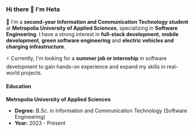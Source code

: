 ### Hi there 👋 I'm Heta

🌱 I'm a **second-year Information and Communication Technology student** at **Metropolia University of Applied Sciences**, specializing in **Software Engineering**. I have a strong interest in **full-stack development**, **mobile development**, **green software engineering** and **electric vehicles and charging infrastructure**.  

⚡ Currently, I'm looking for a **summer job or internship** in software development to gain hands-on experience and expand my skills in real-world projects. 

#### Education  
**Metropolia University of Applied Sciences**  
- **Degree:** B.Sc. in Information and Communication Technology (Software Engineering)  
- **Year:** 2023 - Present  

<!---
Hetahar/Hetahar is a ✨ special ✨ repository because its `README.md` (this file) appears on your GitHub profile.
You can click the Preview link to take a look at your changes.
--->

